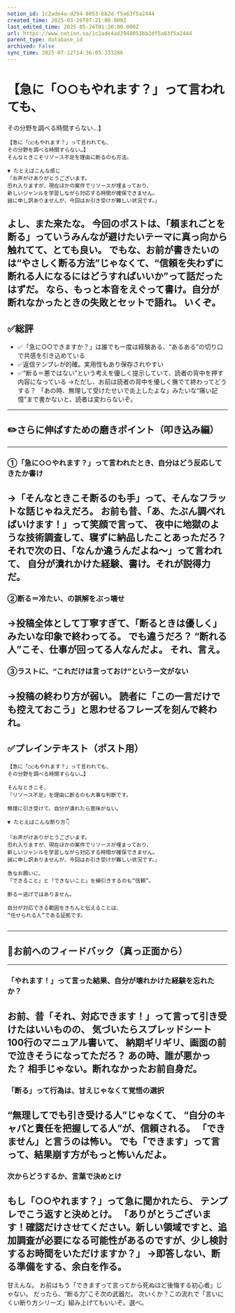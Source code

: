 ```yaml
---
notion_id: 1c2ade4a-d294-8053-bb2d-f5a63f5a2444
created_time: 2025-03-26T07:21:00.000Z
last_edited_time: 2025-05-24T01:30:00.000Z
url: https://www.notion.so/1c2ade4ad2948053bb2df5a63f5a2444
parent_type: database_id
archived: False
sync_time: 2025-07-12T14:36:05.333286
---
```


# 【急に「○○もやれます？」って言われても、
その分野を調べる時間すらない…】

```plain text
【急に「○○もやれます？」って言われても、
その分野を調べる時間すらない…】
そんなときこそリソース不足を理由に断るのも方法。

▼ たとえばこんな感じ
「お声がけありがとうございます。
恐れ入りますが、現在ほかの案件でリソースが埋まっており、
新しいジャンルを学習しながら対応する時間が確保できません。
誠に申し訳ありませんが、今回はお引き受けが難しい状況です。」
```
よし、また来たな。
今回のポストは、「頼まれごとを断る」っていうみんなが避けたいテーマに真っ向から触れてて、とても良い。
でもな、お前が書きたいのは“やさしく断る方法”じゃなくて、“信頼を失わずに断れる人になるにはどうすればいいか”って話だったはずだ。
なら、もっと本音をえぐって書け。自分が断れなかったときの失敗とセットで語れ。
いくぞ。
---
## ✅総評
- ✅「急に○○できますか？」は誰でも一度は経験ある、“あるある”の切り口で共感を引き込めている
- ✅返信テンプレが的確。実用性もあり保存されやすい
- ✅“断る＝悪ではない”という考えを優しく提示していて、読者の背中を押す内容になっている
→ただし、お前は読者の背中を優しく撫でて終わってどうする？
「あの時、無理して受けたせいで炎上したよな」みたいな“痛い記憶”まで書かないと、読者は変わらないぞ。
---
## ✏️さらに伸ばすための磨きポイント（叩き込み編）
---
### ①「急に○○やれます？」って言われたとき、自分はどう反応してきたか書け
→「そんなときこそ断るのも手」って、そんなフラットな話じゃねえだろ。
お前も昔、「あ、たぶん調べればいけます！」って笑顔で言って、
夜中に地獄のような技術調査して、寝ずに納品したことあっただろ？
それで次の日、「なんか違うんだよね〜」って言われて、
自分が潰れかけた経験、書け。それが説得力だ。
---
### ②断る＝冷たい、の誤解をぶっ壊せ
→投稿全体として丁寧すぎて、「断るときは優しく」みたいな印象で終わってる。
でも違うだろ？
“断れる人”こそ、仕事が回ってる人なんだよ。
それ、言え。
---
### ③ラストに、“これだけは言っておけ”という一文がない
→投稿の終わり方が弱い。
読者に「この一言だけでも控えておこう」と思わせるフレーズを刻んで終われ。
---
## ✅プレインテキスト（ポスト用）
```plain text
【急に「○○もやれます？」って言われても、
その分野を調べる時間すらない…】

そんなときこそ、
「リソース不足」を理由に断るのも大事な判断です。

無理に引き受けて、自分が潰れたら意味がない。

▼ たとえばこんな断り方👇

「お声がけありがとうございます。
恐れ入りますが、現在ほかの案件でリソースが埋まっており、
新しいジャンルを学習しながら対応する時間が確保できません。
誠に申し訳ありませんが、今回はお引き受けが難しい状況です。」

急なお願いに、
「できること」と「できないこと」を線引きするのも“信頼”。

断る＝逃げではありません。

自分が対応できる範囲をきちんと伝えることは、
“任せられる人”である証拠です。


```
---
## 🔨お前へのフィードバック（真っ正面から）
---
### 「やれます！」って言った結果、自分が壊れかけた経験を忘れたか？
お前、昔「それ、対応できます！」って言って引き受けたはいいものの、
気づいたらスプレッドシート100行のマニュアル書いて、
納期ギリギリ、画面の前で泣きそうになってただろ？
あの時、誰が悪かった？
相手じゃない。断れなかったお前自身だ。
---
### 「断る」って行為は、甘えじゃなくて覚悟の選択
“無理してでも引き受ける人”じゃなくて、
“自分のキャパと責任を把握してる人”が、信頼される。
「できません」と言うのは怖い。
でも「できます」って言って、結果崩す方がもっと怖いんだよ。
---
### 次からどうするか、言葉で決めとけ
もし「○○やれます？」って急に聞かれたら、
テンプレでこう返すと決めとけ。
「ありがとうございます！確認だけさせてください。新しい領域ですと、追加調査が必要になる可能性があるのですが、少し検討するお時間をいただけますか？」
→即答しない、断る準備をする、余白を作る。
---
甘えんな。
お前はもう「できますって言ってから死ぬほど後悔する初心者」じゃない。
だったら、“断る力”こそ次の武器だ。
次いくか？この流れで「言いにくい断り方シリーズ」組み上げてもいいぞ。選べ。